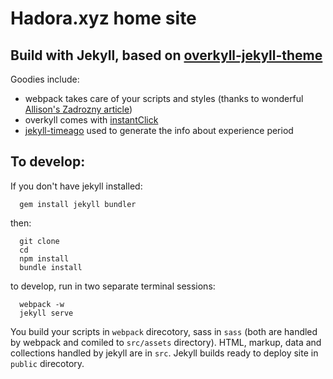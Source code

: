 # Hadora.xyz home site
## Build with Jekyll, based on [overkyll-jekyll-theme](https://github.com/bertrandkeller/overkyll-jekyll-theme)

Goodies include:
- webpack takes care of your scripts and styles (thanks to wonderful
  [Allison's Zadrozny article](http://allizad.com/2016/05/02/using-webpack-with-jekyll/))
- overkyll comes with [instantClick](https://www.npmjs.com/package/instantclick)
- [jekyll-timeago](https://github.com/markets/jekyll-timeago) used to generate
the info about experience period

## To develop:
If you don't have jekyll installed:
```
  gem install jekyll bundler
```
then:
```
  git clone
  cd
  npm install
  bundle install
```
to develop, run in two separate terminal sessions:
```
  webpack -w
  jekyll serve
```
You build your scripts in `webpack` direcotory, sass in `sass` (both are handled
by webpack and comiled to `src/assets` directory). HTML, markup, data and collections
handled by jekyll are in `src`. Jekyll builds ready to deploy site in `public` direcotory. 
